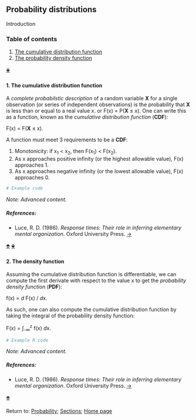 ## Probability distributions

Introduction

<a name="TOC"></a>
### Table of contents
1. <a href="#S01">The cumulative distribution function</a>
2. <a href="#S02">The probability density function</a>

<a href="#END">&#129147;</a>

<a name="S01"></a>
#### 1. The cumulative distribution function

A *complete probabilstic description* of a random variable **X** for a single observation (or series of independent observations) is the probability that **X** is less than or equal to a real value x. or F(x) = P(**X** &leq; x). One can write this as a function, known as the *cumulative distribution function* (**CDF**):

F(x) = F(**X** &leq; x).

A function must meet 3 requirements to be a **CDF**:

1. Monotonicity: if x<sub>1</sub> < x<sub>2</sub>, then F(x<sub>1</sub>) < F(x<sub>2</sub>).
2. As x approaches positive infinity (or the highest allowable value), F(x) approaches 1.
3. As x approaches negative infinity (or the lowest allowable value), F(x) approaches 0.

```R
# Example code
```

*Note: Advanced content.*

##### References:

* Luce, R. D. (1986). *Response times: Their role in inferring elementary mental organization*. Oxford University Press. [&rarr;](https://oxford.universitypressscholarship.com/view/10.1093/acprof:oso/9780195070019.001.0001/acprof-9780195070019)

<a href="#TOC">&#129145;</a> <a href="#END">&#129147;</a>

<a name="S02"></a>
#### 2. The density function

Assuming the cumulative distribution function is differentiable, we can compute the first derivate with respect to the value x to get the *probability density function* (**PDF**):

f(x) = *d* F(x) / *d*x.

As such, one can also compute the cumulative distribution function by taking the integral of the probability density function:

F(x) = &#8747;<sub>-&#8734;</sub><sup>z</sup> f(x) *d*x.

```R
# Example R code
```

*Note: Advanced content.*

##### References:

* Luce, R. D. (1986). *Response times: Their role in inferring elementary mental organization*. Oxford University Press. [&rarr;](https://oxford.universitypressscholarship.com/view/10.1093/acprof:oso/9780195070019.001.0001/acprof-9780195070019)

<a href="#TOC">&#129145;</a>

<a name="END"></a>
Return to:
[Probability](C01_P000_Probability.md);
[Sections](C00_P002_Chapters.md);
[Home page](https://rettopnivek.github.io/Tutorials_for_statistics/)
